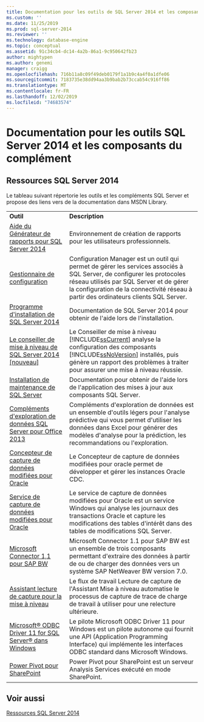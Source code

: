 ```yaml
---
title: Documentation pour les outils de SQL Server 2014 et les composants de complément | Microsoft Docs
ms.custom: ''
ms.date: 11/25/2019
ms.prod: sql-server-2014
ms.reviewer: ''
ms.technology: database-engine
ms.topic: conceptual
ms.assetid: 91c34cb4-dc14-4a2b-86a1-9c950642fb23
author: mightypen
ms.author: genemi
manager: craigg
ms.openlocfilehash: 716b11a8c09f49deb0179f1a1b9c4a4f0a1dfe06
ms.sourcegitcommit: 7183735e38dd94aa3b9bab2b73ccab54c916ff86
ms.translationtype: MT
ms.contentlocale: fr-FR
ms.lasthandoff: 12/02/2019
ms.locfileid: "74683574"
---
```

# <a name="documentation-for-sql-server-2014-tools-and-add-in-components"></a>Documentation pour les outils SQL Server 2014 et les composants du complément
    
## <a name="sql-server-2014-resources"></a>Ressources SQL Server 2014  
 Le tableau suivant répertorie les outils et les compléments SQL Server et propose des liens vers de la documentation dans MSDN Library.  
  
|||  
|-|-|  
|**Outil**|**Description**|  
|[Aide du Générateur de rapports pour SQL Server 2014](https://go.microsoft.com/fwlink/?LinkId=299171)|Environnement de création de rapports pour les utilisateurs professionnels.|  
|[Gestionnaire de configuration](../relational-databases/sql-server-configuration-manager.md)|Configuration Manager est un outil qui permet de gérer les services associés à SQL Server, de configurer les protocoles réseau utilisés par SQL Server et de gérer la configuration de la connectivité réseau à partir des ordinateurs clients SQL Server.|  
|[Programme d'installation de SQL Server 2014](https://go.microsoft.com/fwlink/?LinkId=299175)|Documentation de SQL Server 2014 pour obtenir de l'aide lors de l'installation.|  
|[Le conseiller de mise à niveau de SQL Server 2014 &#91;nouveau&#93;](../sql-server/install/sql-server-2014-upgrade-advisor.md)|Le Conseiller de mise à niveau [!INCLUDE[ssCurrent](../includes/sscurrent-md.md)] analyse la configuration des composants [!INCLUDE[ssNoVersion](../includes/ssnoversion-md.md)] installés, puis génère un rapport des problèmes à traiter pour assurer une mise à niveau réussie.|  
|[Installation de maintenance de SQL Server](https://go.microsoft.com/fwlink/?LinkId=299176)|Documentation pour obtenir de l'aide lors de l'application des mises à jour aux composants SQL Server.|  
|[Compléments d'exploration de données SQL Server pour Office 2013](https://go.microsoft.com/fwlink/?LinkId=299178)|Compléments d'exploration de données est un ensemble d'outils légers pour l'analyse prédictive qui vous permet d'utiliser les données dans Excel pour générer des modèles d'analyse pour la prédiction, les recommandations ou l'exploration.|  
|[Concepteur de capture de données modifiées pour Oracle](https://go.microsoft.com/fwlink/?LinkId=299179)|Le Concepteur de capture de données modifiées pour oracle permet de développer et gérer les instances Oracle CDC.|  
|[Service de capture de données modifiées pour Oracle](https://go.microsoft.com/fwlink/?LinkId=299180)|Le service de capture de données modifiées pour Oracle est un service Windows qui analyse les journaux des transactions Oracle et capture les modifications des tables d'intérêt dans des tables de modifications SQL Server.|  
|[Microsoft Connector 1,1 pour SAP BW](https://go.microsoft.com/fwlink/?LinkId=299181)|Microsoft Connector 1.1 pour SAP BW est un ensemble de trois composants permettant d'extraire des données à partir de ou de charger des données vers un système SAP NetWeaver BW version 7.0.|  
|[Assistant lecture de capture pour la mise à niveau](https://go.microsoft.com/fwlink/?LinkId=299182)|Le flux de travail Lecture de capture de l'Assistant Mise à niveau automatise le processus de capture de trace de charge de travail à utiliser pour une relecture ultérieure.|  
|[Microsoft® ODBC Driver 11 for SQL Server® dans Windows](https://go.microsoft.com/fwlink/?LinkId=299183)|Le pilote Microsoft ODBC Driver 11 pour Windows est un pilote autonome qui fournit une API (Application Programming Interface) qui implémente les interfaces ODBC standard dans Microsoft Windows.|  
|[Power Pivot pour SharePoint](https://go.microsoft.com/fwlink/?LinkId=299184)|Power Pivot pour SharePoint est un serveur Analysis Services exécuté en mode SharePoint.|  
  
## <a name="see-also"></a>Voir aussi  
 [Ressources SQL Server 2014](../2014-toc/index.yml)  
  
  
